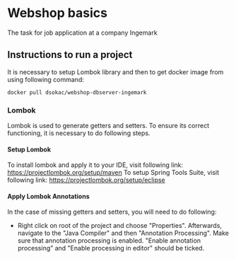# Webshop basics
The task for job application at a company Ingemark

## Instructions to run a project
It is necessary to setup Lombok library and then to get docker image from using following command:
```
docker pull dsokac/webshop-dbserver-ingemark
```
### Lombok
Lombok is used to generate getters and setters. To ensure its correct functioning, it is necessary to do following steps.

#### Setup Lombok
To install lombok and apply it to your IDE, visit following link: https://projectlombok.org/setup/maven
To setup Spring Tools Suite, visit following link: https://projectlombok.org/setup/eclipse

#### Apply Lombok Annotations 
In the case of missing getters and setters, you will need to do following:
- Right click on root of the project and choose "Properties". Afterwards, navigate to the "Java Compiler" and then "Annotation Processing". Make sure that annotation processing is enabled. "Enable annotation processing" and "Enable processing in editor" should be ticked.
